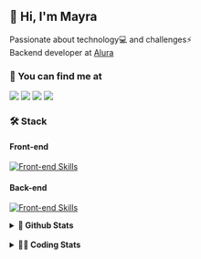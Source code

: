 ## 👋 Hi, I'm Mayra

Passionate about technology💻 and challenges⚡  
Backend developer at [Alura](https://www.alura.com.br)   

### 💬 You can find me at

<a href="https://mayra.dev" target="_blank" rel="noopener"><img src="https://img.shields.io/badge/-mayra.dev-005FED?style=flat&logo=Google-chrome&logoColor=white"/></a>
<a href="https://linkedin.com/in/mayraamaral" target="_blank" rel="noopener"><img src="https://img.shields.io/badge/-/mayraamaral-0077B5?style=flat&logo=Linkedin&logoColor=white"/></a>
<a href="mailto:mayra@mayra.dev" target="_blank" rel="noopener"><img src="https://img.shields.io/badge/-mayra@mayra.dev-D14836?style=flat&logo=Gmail&logoColor=white"/></a>
<a href="" target="_blank" rel="noopener"><img src="https://img.shields.io/badge/-mayraamaral-7289DA?style=flat&logo=Discord&logoColor=white"/></a>

### 🛠️ Stack
#### Front-end

[![Front-end Skills](https://skillicons.dev/icons?i=react,next,angular,redux,styledcomponents,html,css,sass,js,ts,figma)](https://skillicons.dev)
#### Back-end

[![Front-end Skills](https://skillicons.dev/icons?i=java,spring,hibernate,aws,idea,postgres,mysql,git,linux,bash,nodejs,docker,kubernetes,jenkins)](https://skillicons.dev)


<details>
    <summary><strong>📌 Github Stats</strong></summary>
    <br />
    <div align="center">
        <table>
      <td><img height="160em" src="https://github-readme-stats.vercel.app/api?username=mayraamaral&show_icons=true&theme=algolia&hide_border=true&hide=stars&count_private=true" alt="Readme stats"></td>
      <td><img height="160em" src="https://github-readme-stats.vercel.app/api/top-langs/?username=mayraamaral&&layout=compact&&theme=algolia&hide_border=true&langs_count=6" alt="Language stats"></td>
       </table>
  </div> 
    

  <p align="center">
    <img src="https://github-readme-streak-stats.herokuapp.com?user=mayraamaral&theme=dark&hide_border=true&date_format=j%20M%5B%20Y%5D&locale=pt-br&background=050F2C&ring=0195DD&fire=23AA7D&currStreakLabel=23AA7D" alt="Streak stats">
  </p> 
</details>

<br />

<details>
  <summary><strong>👩‍💻 Coding Stats</strong></summary>
  <br />
  
  <!--START_SECTION:waka-->
![Code Time](http://img.shields.io/badge/Code%20Time-794%20hrs%2046%20mins-blue)

**🐱 My GitHub Data** 

> 📦 640.7 kB Used in GitHub's Storage 
 > 
> 🏆 411 Contributions in the Year 2025
 > 
> 🚫 Not Opted to Hire
 > 
> 📜 64 Public Repositories 
 > 
> 🔑 35 Private Repositories 
 > 
**I'm an Early 🐤** 

```text
🌞 Morning                22190 commits       ██████░░░░░░░░░░░░░░░░░░░   23.35 % 
🌆 Daytime                55113 commits       ██████████████░░░░░░░░░░░   57.99 % 
🌃 Evening                17458 commits       █████░░░░░░░░░░░░░░░░░░░░   18.37 % 
🌙 Night                  283 commits         ░░░░░░░░░░░░░░░░░░░░░░░░░   00.30 % 
```
📅 **I'm Most Productive on Wednesday** 

```text
Monday                   19816 commits       █████░░░░░░░░░░░░░░░░░░░░   20.85 % 
Tuesday                  13900 commits       ████░░░░░░░░░░░░░░░░░░░░░   14.62 % 
Wednesday                24188 commits       ██████░░░░░░░░░░░░░░░░░░░   25.45 % 
Thursday                 18933 commits       █████░░░░░░░░░░░░░░░░░░░░   19.92 % 
Friday                   17456 commits       █████░░░░░░░░░░░░░░░░░░░░   18.37 % 
Saturday                 311 commits         ░░░░░░░░░░░░░░░░░░░░░░░░░   00.33 % 
Sunday                   440 commits         ░░░░░░░░░░░░░░░░░░░░░░░░░   00.46 % 
```


📊 **This Week I Spent My Time On** 

```text
🕑︎ Time Zone: America/Sao_Paulo

💬 Programming Languages: 
TypeScript               13 hrs 44 mins      █████████████████████░░░░   83.26 % 
Java                     2 hrs 9 mins        ███░░░░░░░░░░░░░░░░░░░░░░   13.06 % 
JSON                     14 mins             ░░░░░░░░░░░░░░░░░░░░░░░░░   01.43 % 
FTL                      8 mins              ░░░░░░░░░░░░░░░░░░░░░░░░░   00.89 % 
JSP                      5 mins              ░░░░░░░░░░░░░░░░░░░░░░░░░   00.54 % 

🔥 Editors: 
VS Code                  14 hrs 3 mins       █████████████████████░░░░   85.22 % 
IntelliJ IDEA            2 hrs 26 mins       ████░░░░░░░░░░░░░░░░░░░░░   14.78 % 

💻 Operating System: 
Linux                    16 hrs 30 mins      █████████████████████████   100.00 % 
```

**I Mostly Code in Java** 

```text
Java                     125 repos           ███████░░░░░░░░░░░░░░░░░░   29.00 % 
JavaScript               98 repos            ██████░░░░░░░░░░░░░░░░░░░   22.74 % 
TypeScript               81 repos            █████░░░░░░░░░░░░░░░░░░░░   18.79 % 
PHP                      2 repos             ░░░░░░░░░░░░░░░░░░░░░░░░░   00.46 % 
Python                   2 repos             ░░░░░░░░░░░░░░░░░░░░░░░░░   00.46 % 
```




 Last Updated on 23/03/2025 19:23:22 UTC
<!--END_SECTION:waka-->

</details>
